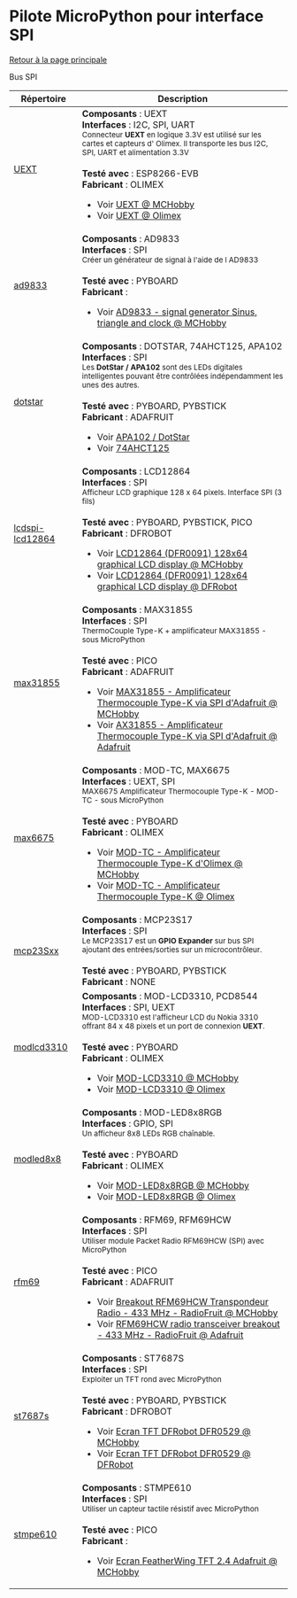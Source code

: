 # Pilote MicroPython pour interface SPI
[Retour à la page principale](../../readme.md)

Bus SPI

<table>
<thead>
  <th>Répertoire</th><th>Description</th>
</thead>
<tbody>
  <tr><td><a href="../../../../tree/master/UEXT">UEXT</a></td>
      <td><strong>Composants</strong> : UEXT<br />
      <strong>Interfaces</strong> : I2C, SPI, UART<br />
<small>Connecteur <strong>UEXT</strong> en logique 3.3V est utilisé sur les cartes et capteurs d' Olimex. Il transporte les bus I2C, SPI, UART et alimentation 3.3V</small><br/><br />
      <strong>Testé avec</strong> : ESP8266-EVB<br />
      <strong>Fabricant</strong> : OLIMEX<br />
<ul>
<li>Voir <a href="https://shop.mchobby.be/fr/138-uext">UEXT @ MCHobby</a></li>
<li>Voir <a href="https://www.olimex.com/Products/Modules/">UEXT @ Olimex</a></li>
</ul>
      </td>
  </tr>
  <tr><td><a href="../../../../tree/master/ad9833">ad9833</a></td>
      <td><strong>Composants</strong> : AD9833<br />
      <strong>Interfaces</strong> : SPI<br />
<small>Créer un générateur de signal à l'aide de l AD9833</small><br/><br />
      <strong>Testé avec</strong> : PYBOARD<br />
      <strong>Fabricant</strong> : <br />
<ul>
<li>Voir <a href="https://shop.mchobby.be/fr/breakout/1689-generateur-de-signal-sinus-triangle-clock-0-125-mhz.html">AD9833 - signal generator Sinus, triangle and clock @ MCHobby</a></li>
</ul>
      </td>
  </tr>
  <tr><td><a href="../../../../tree/master/dotstar">dotstar</a></td>
      <td><strong>Composants</strong> : DOTSTAR, 74AHCT125, APA102<br />
      <strong>Interfaces</strong> : SPI<br />
<small>Les <strong>DotStar / APA102</strong> sont des LEDs digitales intelligentes pouvant être contrôlées indépendamment les unes des autres.</small><br/><br />
      <strong>Testé avec</strong> : PYBOARD, PYBSTICK<br />
      <strong>Fabricant</strong> : ADAFRUIT<br />
<ul>
<li>Voir <a href="https://shop.mchobby.be/fr/55-neopixels-et-dotstar">APA102 / DotStar</a></li>
<li>Voir <a href="https://shop.mchobby.be/fr/ci/1041-74ahct125-4x-level-shifter-3v-a-5v-3232100010413.html">74AHCT125</a></li>
</ul>
      </td>
  </tr>
  <tr><td><a href="../../../../tree/master/lcdspi-lcd12864">lcdspi-lcd12864</a></td>
      <td><strong>Composants</strong> : LCD12864<br />
      <strong>Interfaces</strong> : SPI<br />
<small>Afficheur LCD graphique 128 x 64 pixels. Interface SPI (3 fils)</small><br/><br />
      <strong>Testé avec</strong> : PYBOARD, PYBSTICK, PICO<br />
      <strong>Fabricant</strong> : DFROBOT<br />
<ul>
<li>Voir <a href="https://shop.mchobby.be/fr/gravity-boson/1878-afficheur-lcd-128x64-spi-3-fils-3232100018785-dfrobot.html">LCD12864 (DFR0091) 128x64 graphical LCD display @ MCHobby</a></li>
<li>Voir <a href="https://www.dfrobot.com/product-372.html">LCD12864 (DFR0091) 128x64 graphical LCD display @ DFRobot</a></li>
</ul>
      </td>
  </tr>
  <tr><td><a href="../../../../tree/master/max31855">max31855</a></td>
      <td><strong>Composants</strong> : MAX31855<br />
      <strong>Interfaces</strong> : SPI<br />
<small>ThermoCouple Type-K + amplificateur MAX31855 - sous MicroPython</small><br/><br />
      <strong>Testé avec</strong> : PICO<br />
      <strong>Fabricant</strong> : ADAFRUIT<br />
<ul>
<li>Voir <a href="https://shop.mchobby.be/fr/temperature/301-thermocouple-type-k-3232100003019.html">MAX31855 - Amplificateur Thermocouple Type-K via SPI d'Adafruit @ MCHobby</a></li>
<li>Voir <a href="https://www.adafruit.com/product/269">AX31855 - Amplificateur Thermocouple Type-K via SPI d'Adafruit @ Adafruit</a></li>
</ul>
      </td>
  </tr>
  <tr><td><a href="../../../../tree/master/max6675">max6675</a></td>
      <td><strong>Composants</strong> : MOD-TC, MAX6675<br />
      <strong>Interfaces</strong> : UEXT, SPI<br />
<small>MAX6675 Amplificateur Thermocouple Type-K - MOD-TC - sous MicroPython</small><br/><br />
      <strong>Testé avec</strong> : PYBOARD<br />
      <strong>Fabricant</strong> : OLIMEX<br />
<ul>
<li>Voir <a href="https://shop.mchobby.be/product.php?id_product=1623">MOD-TC - Amplificateur Thermocouple Type-K d'Olimex @ MCHobby</a></li>
<li>Voir <a href="https://www.olimex.com/Products/Modules/Sensors/MOD-TC">MOD-TC - Amplificateur Thermocouple Type-K @ Olimex</a></li>
</ul>
      </td>
  </tr>
  <tr><td><a href="../../../../tree/master/mcp23Sxx">mcp23Sxx</a></td>
      <td><strong>Composants</strong> : MCP23S17<br />
      <strong>Interfaces</strong> : SPI<br />
<small>Le MCP23S17 est un <strong>GPIO Expander</strong> sur bus SPI ajoutant des entrées/sorties sur un microcontrôleur.</small><br/><br />
      <strong>Testé avec</strong> : PYBOARD, PYBSTICK<br />
      <strong>Fabricant</strong> : NONE<br />
      </td>
  </tr>
  <tr><td><a href="../../../../tree/master/modlcd3310">modlcd3310</a></td>
      <td><strong>Composants</strong> : MOD-LCD3310, PCD8544<br />
      <strong>Interfaces</strong> : SPI, UEXT<br />
<small>MOD-LCD3310 est l'afficheur LCD du Nokia 3310 offrant 84 x 48 pixels et un port de connexion <strong>UEXT</strong>.</small><br/><br />
      <strong>Testé avec</strong> : PYBOARD<br />
      <strong>Fabricant</strong> : OLIMEX<br />
<ul>
<li>Voir <a href="https://shop.mchobby.be/fr/uext/1867-afficheur-noirblanc-84x48-px-nokia-3310-3232100018679-olimex.html">MOD-LCD3310 @ MCHobby</a></li>
<li>Voir <a href="https://www.olimex.com/Products/Modules/LCD/MOD-LCD3310/open-source-hardware">MOD-LCD3310 @ Olimex</a></li>
</ul>
      </td>
  </tr>
  <tr><td><a href="../../../../tree/master/modled8x8">modled8x8</a></td>
      <td><strong>Composants</strong> : MOD-LED8x8RGB<br />
      <strong>Interfaces</strong> : GPIO, SPI<br />
<small>Un afficheur 8x8 LEDs RGB chaînable.</small><br/><br />
      <strong>Testé avec</strong> : PYBOARD<br />
      <strong>Fabricant</strong> : OLIMEX<br />
<ul>
<li>Voir <a href="https://shop.mchobby.be/fr/nouveaute/1625-mod-led8x8rgb-matrice-led-rgb-8x8-3232100016255-olimex.html">MOD-LED8x8RGB @ MCHobby</a></li>
<li>Voir <a href="https://www.olimex.com/Products/Modules/LED/MOD-LED8x8RGB/open-source-hardware">MOD-LED8x8RGB @ Olimex</a></li>
</ul>
      </td>
  </tr>
  <tr><td><a href="../../../../tree/master/rfm69">rfm69</a></td>
      <td><strong>Composants</strong> : RFM69, RFM69HCW<br />
      <strong>Interfaces</strong> : SPI<br />
<small>Utiliser module Packet Radio RFM69HCW (SPI) avec MicroPython</small><br/><br />
      <strong>Testé avec</strong> : PICO<br />
      <strong>Fabricant</strong> : ADAFRUIT<br />
<ul>
<li>Voir <a href="https://shop.mchobby.be/product.php?id_product=1390">Breakout RFM69HCW Transpondeur Radio - 433 MHz - RadioFruit @ MCHobby</a></li>
<li>Voir <a href="https://www.adafruit.com/product/3071">RFM69HCW radio transceiver breakout - 433 MHz - RadioFruit @ Adafruit</a></li>
</ul>
      </td>
  </tr>
  <tr><td><a href="../../../../tree/master/st7687s">st7687s</a></td>
      <td><strong>Composants</strong> : ST7687S<br />
      <strong>Interfaces</strong> : SPI<br />
<small>Exploiter un TFT rond avec MicroPython</small><br/><br />
      <strong>Testé avec</strong> : PYBOARD, PYBSTICK<br />
      <strong>Fabricant</strong> : DFROBOT<br />
<ul>
<li>Voir <a href="https://shop.mchobby.be/fr/afficheur-lcd-tft-oled/1856-tft-couleur-22-rond-spi-breakout-3232100018563-dfrobot.html">Ecran TFT DFRobot DFR0529 @ MCHobby</a></li>
<li>Voir <a href="https://www.dfrobot.com/product-1794.html">Ecran TFT DFRobot DFR0529 @ DFRobot</a></li>
</ul>
      </td>
  </tr>
  <tr><td><a href="../../../../tree/master/stmpe610">stmpe610</a></td>
      <td><strong>Composants</strong> : STMPE610<br />
      <strong>Interfaces</strong> : SPI<br />
<small>Utiliser un capteur tactile résistif avec MicroPython</small><br/><br />
      <strong>Testé avec</strong> : PICO<br />
      <strong>Fabricant</strong> : <br />
<ul>
<li>Voir <a href="https://shop.mchobby.be/fr/feather-adafruit/1050-tft-featherwing-24-touch-320x240-3232100010505-adafruit.html">Ecran FeatherWing TFT 2.4 Adafruit @ MCHobby</a></li>
</ul>
      </td>
  </tr>
</tbody>
</table>
